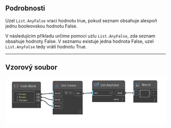 ## Podrobnosti
Uzel `List.AnyFalse` vrací hodnotu true, pokud seznam obsahuje alespoň jednu booleovskou hodnotu False.

V následujícím příkladu určíme pomocí uzlu `List.AnyFalse`, zda seznam obsahuje hodnoty False. V seznamu existuje jedna hodnota False, uzel `List.AnyFalse` tedy vrátí hodnotu True.
___
## Vzorový soubor

![List.AnyFalse](./DSCore.List.AnyFalse_img.jpg)
